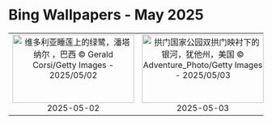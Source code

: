 # Bing Wallpapers - May 2025

| | | | |
|:-------------------------:|:-------------------------:|:-------------------------:|:-------------------------:|
| <a href="https://cn.bing.com/th?id=OHR.BrazilHeron_ZH-CN7200229300_UHD.jpg" target="_blank"><img src="https://cn.bing.com/th?id=OHR.BrazilHeron_ZH-CN7200229300_UHD.jpg&w=480" width="240" height="135" alt="维多利亚睡莲上的绿鹭，潘塔纳尔 ，巴西 © Gerald Corsi/Getty Images  -  2025/05/02" title="维多利亚睡莲上的绿鹭，潘塔纳尔 ，巴西 © Gerald Corsi/Getty Images  -  2025/05/02"></a><br>2025-05-02<br> | <a href="https://cn.bing.com/th?id=OHR.ArchesGalaxy_ZH-CN0954505086_UHD.jpg" target="_blank"><img src="https://cn.bing.com/th?id=OHR.ArchesGalaxy_ZH-CN0954505086_UHD.jpg&w=480" width="240" height="135" alt="拱门国家公园双拱门映衬下的银河，犹他州，美国 © Adventure_Photo/Getty Images  -  2025/05/03" title="拱门国家公园双拱门映衬下的银河，犹他州，美国 © Adventure_Photo/Getty Images  -  2025/05/03"></a><br>2025-05-03<br> | <a href="https://cn.bing.com/th?id=OHR.SevilleNaboo_ZH-CN1065227658_UHD.jpg" target="_blank"><img src="https://cn.bing.com/th?id=OHR.SevilleNaboo_ZH-CN1065227658_UHD.jpg&w=480" width="240" height="135" alt="西班牙广场，塞维利亚，西班牙 © Horia Merla/Getty Images  -  2025/05/04" title="西班牙广场，塞维利亚，西班牙 © Horia Merla/Getty Images  -  2025/05/04"></a><br>2025-05-04<br> | <a href="https://cn.bing.com/th?id=OHR.BeginningofSummer25Y_ZH-CN2000519236_UHD.jpg" target="_blank"><img src="https://cn.bing.com/th?id=OHR.BeginningofSummer25Y_ZH-CN2000519236_UHD.jpg&w=480" width="240" height="135" alt="日出时分，美丽的喀斯特山脉鸟瞰图，中国桂林 © zhaojiankang/Getty Images  -  2025/05/05" title="日出时分，美丽的喀斯特山脉鸟瞰图，中国桂林 © zhaojiankang/Getty Images  -  2025/05/05"></a><br>2025-05-05<br> |
